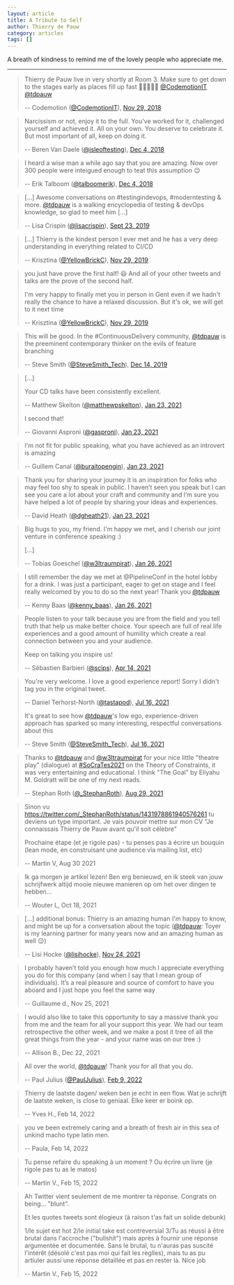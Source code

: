 ```yaml
---
layout: article
title: A Tribute to Self
author: Thierry de Pauw
category: articles
tags: []
---
```


A breath of kindness to remind me of the lovely people who appreciate me.

---

> Thierry de Pauw live in very shortly at Room 3. Make sure to get down to the stages early as places fill up fast 🚀🙋‍♀️🙋‍♂️ [@CodemotionIT](https://twitter.com/CodemotionIT) [@tdpauw](https://twitter.com/tdpauw)
>
> -- Codemotion ([@CodemotionIT](https://twitter.com/CodemotionIT)), [Nov 29, 2018](https://twitter.com/CodemotionIT/status/1068159252806680576)

> Narcissism or not, enjoy it to the full. You've worked for it, challenged yourself and achieved it. All on your own. You deserve to celebrate it. But most important of all, keep on doing it.
>
> -- Beren Van Daele ([@isleoftesting](https://twitter.com/isleoftesting)), [Dec 4, 2018](https://twitter.com/isleoftesting/status/1069964072572108800)

> I heard a wise man a while ago say that you are amazing. Now over 300 people were inteigued enough to teat this assumption 😉
>
> -- Erik Talboom ([@talboomerik](https://twitter.com/talboomerik)), [Dec 4, 2018](https://twitter.com/talboomerik/status/1069842925868208129)

> [...] Awesome conversations on #testingindevops, #moderntesting & more. [@tdpauw](https://twitter.com/tdpauw) is a walking encyclopedia of testing & devOps knowledge, so glad to meet him [...]
>
> -- Lisa Crispin ([@lisacrispin](https://twitter.com/lisacrispin)), [Sept 23, 2019](https://twitter.com/lisacrispin/status/1176217057412747266)

> [...] Thierry is the kindest person I ever met and he has a very deep understanding in everything related to CI/CD
>
> -- Krisztina ([@YellowBrickC](https://twitter.com/YellowBrickC)), [Nov 29, 2019](https://twitter.com/YellowBrickC/status/1200394577385021440)

> you just have prove the first half! 😃 And all of your other tweets and talks are the prove of the second half.
>
> I'm very happy to finally met you in person in Gent even if we hadn't really  the chance to have a relaxed discussion. But it's ok, we will get to it next time
>
> -- Krisztina ([@YellowBrickC](https://twitter.com/YellowBrickC)), [Nov 29, 2019](https://twitter.com/YellowBrickC/status/1200502332984889344)

> This will be good. In the #ContinuousDelivery community, [@tdpauw](https://twitter.com/tdpauw) is the preeminent contemporary thinker on the evils of feature branching
>
> -- Steve Smith ([@SteveSmith_Tech](https://twitter.com/SteveSmith_Tech)), [Dec 14, 2019](https://twitter.com/SteveSmith_Tech/status/1205864579718356993)

> [...]
>
> Your CD talks have been consistently excellent.
>
> -- Matthew Skelton ([@matthewpskelton](https://twitter.com/matthewpskelton)), [Jan 23, 2021](https://twitter.com/matthewpskelton/status/1353056467943755783)
>
> I second that!
>
> -- Giovanni Asproni ([@gasproni](https://twitter.com/gasproni)), [Jan 23, 2021](https://twitter.com/gasproni/status/1353057546710392832)

> I'm not fit for public speaking, what you have achieved as an introvert is amazing
>
> -- Guillem Canal ([@buraitopengin](https://twitter.com/buraitopengin)), [Jan 23, 2021](https://twitter.com/buraitopengin/status/1353032809951223808)

> Thank you for sharing your journey it is an inspiration for folks who may feel too shy to speak in public. I haven’t seen you speak but I can see you care a lot about your craft and community and I’m sure you have helped a lot of people by sharing your ideas and experiences.
>
> -- David Heath ([@dgheath21](https://twitter.com/dgheath21)), [Jan 23, 2021](https://twitter.com/dgheath21/status/1353036092077912071)

> Big hugs to you, my friend. I'm happy we met, and I cherish our joint venture in conference speaking :)
>
> [...]
>
> -- Tobias Goeschel ([@w3ltraumpirat](https://twitter.com/w3ltraumpirat)), [Jan 26, 2021](https://twitter.com/w3ltraumpirat/status/1354057210083614725)

> I still remember the day we met at @PipelineConf in the hotel lobby for a drink. I was just a participant, eager to get on stage and I feel really welcomed by you to do so the next year! Thank you [@tdpauw](https://twitter.com/tdpauw)
>
> -- Kenny Baas ([@kenny_baas](https://twitter.com/kenny_baas)), [Jan 26, 2021](https://twitter.com/kenny_baas/status/1354053177780428800)

> People listen to your talk because you are from the field and you tell truth that help us make better choice.
> Your speech are full of real life experiences and a good amount of humility which create a real connection between you and your audience.
>
> Keep on talking you inspire us!
>
> -- Sébastien Barbieri ([@scips](https://twitter.com/scips)), [Apr 14, 2021](https://twitter.com/scips/status/1382438221808816144)

> You're very welcome. I love a good experience report! Sorry I didn't tag you in the original tweet.
>
> -- Daniel Terhorst-North ([@tastapod](https://twitter.com/tastapod)), [Jul 16, 2021](https://twitter.com/tastapod/status/1415956155566862337)
>
> It's great to see how [@tdpauw](https://twitter.com/tdpauw)'s low ego, experience-driven approach has sparked so many interesting, respectful conversations about this
>
> -- Steve Smith ([@SteveSmith_Tech](https://twitter.com/SteveSmith_Tech)), [Jul 16, 2021](https://twitter.com/SteveSmith_Tech/status/1415996182866845696)

> Thanks to [@tdpauw](https://twitter.com/tdpauw)
> and [@w3ltraumpirat](https://twitter.com/w3ltraumpirat)
> for your nice little "theatre play" (dialogue) at [#SoCraTes2021](https://twitter.com/hashtag/SoCraTes2021?src=hashtag_click) on the Theory of Constraints, it was very entertaining and educational. I think "The Goal" by  Eliyahu M. Goldratt will be one of my next reads.
>
> -- Stephan Roth ([@_StephanRoth](https://twitter.com/_StephanRoth)), [Aug 29, 2021](https://twitter.com/_StephanRoth/status/1431978861940576261)

> Sinon vu https://twitter.com/_StephanRoth/status/1431978861940576261 tu deviens un type important. Je vais pouvoir mettre sur mon CV "Je connaissais Thierry de Pauw avant qu'il soit célèbre"
>
> Prochaine étape (et je rigole pas) - tu penses pas à écrire un bouquin (lean mode, en construisant une audience via mailing list, etc)
>
> -- Martin V, Aug 30 2021

> Ik ga morgen je artikel lezen! Ben erg benieuwd, en ik steek van jouw schrijfwerk altijd mooie nieuwe manieren op om het over dingen te hebben...
>
> -- Wouter L, Oct 18, 2021

> [...] additional bonus: Thierry is an amazing human I'm happy to know, and might be up for a conversation about the topic ([@tdpauw](https://twitter.com/tdpauw): Toyer is my learning partner for many years now and an amazing human as well 😉)
>
> -- Lisi Hocke ([@lisihocke](https://twitter.com/lisihocke)), [Nov 24, 2021](https://twitter.com/lisihocke/status/1463498037364408329)

> I probably haven’t told you enough how much I appreciate everything you do for this company (and when I say that I mean group of individuals). It’s a real pleasure and source of comfort to have you aboard and I just hope you feel the same way
>
> -- Guillaume d., Nov 25, 2021

> I would also like to take this opportunity to say a massive thank you from me and the team for all your support this year. We had our team retrospective the other week, and we make a post it tree of all the great things from the year - and your name was on our tree :)
>
> -- Allison B., Dec 22, 2021

> All over the world, [@tdpauw](https://twitter.com/tdpauw)! Thank you for all that you do.
>
> -- Paul Julius ([@PaulJulius](https://twitter.com/PaulJulius)), [Feb 9, 2022](https://twitter.com/PaulJulius/status/1491212046100484096)

> Thierry de laatste dagen/ weken ben je echt in een flow. Wat je schrijft de laatste weken, is close to geniaal. Elke keer er boink op.
>
> -- Yves H., Feb 14, 2022

> you ve been extremely caring and a breath of fresh air in this sea of unkind macho type latin men.
>
> -- Paula, Feb 14, 2022

> Tu pense refaire du speaking à un moment ? Ou écrire un livre (je rigole pas tu as le matos)
>
> -- Martin V., Feb 15, 2022

> Ah Twitter vient seulement de me montrer ta réponse. Congrats on being... "blunt".
>
> Et les quotes tweets sont élogieux (à raison t'as fait un solide debunk)
> 
> 1/le sujet est hot 2/le initial take est contreversial 3/Tu as réussi à être brutal dans l'accroche ("bullshit") mais après à fournir une réponse argumentée et documentée. Sans le brutal, tu n'auras pas suscité l'intérêt (désolé c'est pas moi qui fait les règlles), mais tu as pu artiuler aussi une réponse détaillée et pas en rester là. Nice job
>
> -- Martin V., Feb 15, 2022
